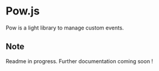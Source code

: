 
# Pow.js

Pow is a light library to manage custom events.

## Note

Readme in progress.
Further documentation coming soon !

